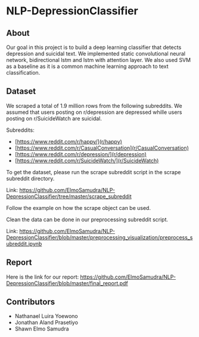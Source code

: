 # NLP-DepressionClassifier

## About
Our goal in this project is to build a deep learning classifier that detects depression and suicidal text. We implemented static convolutional neural network, bidirectional lstm and lstm with attention layer. We also used SVM as a baseline as it is a common machine learning approach to text classification.

## Dataset
We scraped a total of 1.9 million rows from the following subreddits. We assumed that users posting on r/depression are depressed whille users posting on r/SuicideWatch are suicidal.

Subreddits:
* [https://www.reddit.com/r/happy/](r/happy)
* [https://www.reddit.com/r/CasualConversation](r/CasualConversation)
* [https://www.reddit.com/r/depression/](r/depression)
* [https://www.reddit.com/r/SuicideWatch/](r/SuicideWatch)

To get the dataset, please run the scrape subreddit script in the scrape subreddit directory.

Link: https://github.com/ElmoSamudra/NLP-DepressionClassifier/tree/master/scrape_subreddit

Follow the example on how the scrape object can be used.

Clean the data can be done in our preprocessing subreddit script.

Link: https://github.com/ElmoSamudra/NLP-DepressionClassifier/blob/master/preprocessing_visualization/preprocess_subreddit.ipynb

## Report
Here is the link for our report: https://github.com/ElmoSamudra/NLP-DepressionClassifier/blob/master/final_report.pdf

## Contributors
* Nathanael Luira Yoewono
* Jonathan Aland Prasetiyo
* Shawn Elmo Samudra
